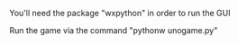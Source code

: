You'll need the package "wxpython" in order to run the GUI

Run the game via the command "pythonw unogame.py"
